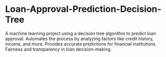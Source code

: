 # Loan-Approval-Prediction-Decision-Tree
A machine learning project using a decision tree algorithm to predict loan approval. Automates the process by analyzing factors like credit history, income, and more. Provides accurate predictions for financial institutions. Fairness and transparency in loan decision-making.
